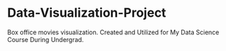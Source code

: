 # Data-Visualization-Project
Box office movies visualization. Created and Utilized for My Data Science Course During Undergrad. 
